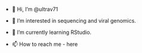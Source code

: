 - 👋 Hi, I’m @ultrav71
- 👀 I’m interested in sequencing and viral genomics.
- 🌱 I’m currently learning RStudio. 

- 📫 How to reach me - here

<!---
ultrav71/ultrav71 is a ✨ special ✨ repository because its `README.md` (this file) appears on your GitHub profile.
You can click the Preview link to take a look at your changes.
--->
